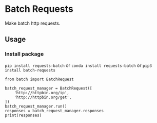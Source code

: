 # Batch Requests

Make batch http requests.

## Usage

### Install package
`pip install requests-batch` or `conda install requests-batch` or `pip3 install batch-requests`

```python3
from batch import BatchRequest

batch_request_manager = BatchRequest([
    'http://httpbin.org/ip',
    'http://httpbin.org/get',
])
batch_request_manager.run()
responses = batch_request_manager.responses
print(responses)
```
